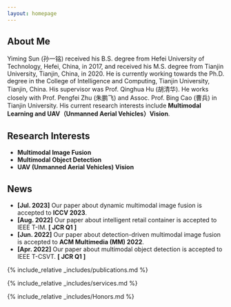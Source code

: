 ```yaml
---
layout: homepage
---
```


## About Me

Yiming Sun (孙一铭) received his B.S. degree from Hefei University of Technology, Hefei, China, in 2017, and received his M.S. degree from Tianjin University, Tianjin, China, in 2020. He is currently working towards the Ph.D. degree in the College of Intelligence and Computing, Tianjin University, Tianjin, China. His supervisor was Prof. Qinghua Hu (胡清华). He works closely with Prof. Pengfei Zhu (朱鹏飞) and Assoc. Prof. Bing Cao (曹兵) in Tianjin University. His current research interests include **Multimodal Learning and UAV（Unmanned Aerial Vehicles）Vision**.

## Research Interests

- **Multimodal Image Fusion**
- **Multimodal Object Detection**
- **UAV (Unmanned Aerial Vehicles) Vision**

## News

- **[Jul. 2023]** Our paper about dynamic multimodal image fusion is accepted to **ICCV 2023**. 
- **[Aug. 2022]** Our paper about intelligent retail container is accepted to IEEE T-IM. **[ JCR Q1 ]**
- **[Jun. 2022]** Our paper about detection-driven multimodal image fusion is accepted to **ACM Multimedia (MM) 2022**.
- **[Apr. 2022]** Our paper about multimodal object detection is accepted to IEEE T-CSVT. **[ JCR Q1 ]**

{% include_relative _includes/publications.md %}

{% include_relative _includes/services.md %}

{% include_relative _includes/Honors.md %}

